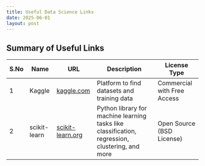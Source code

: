 ```yaml
---
title: Useful Data Science Links
date: 2025-06-01
layout: post
---
```


## Summary of Useful Links

| S.No | Name         | URL                              | Description                                                                 | License Type              |
|------|--------------|----------------------------------|-----------------------------------------------------------------------------|---------------------------|
| 1    | Kaggle       | [kaggle.com](https://www.kaggle.com/)          | Platform to find datasets and training data                                 | Commercial with Free Access |
| 2    | scikit-learn | [scikit-learn.org](https://scikit-learn.org/)  | Python library for machine learning tasks like classification, regression, clustering, and more | Open Source (BSD License)  |

